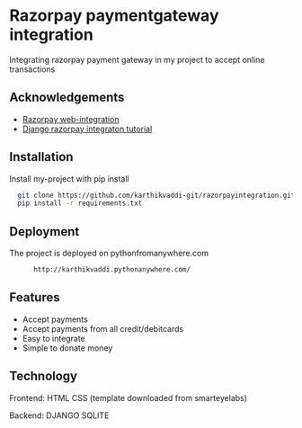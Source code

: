 
# Razorpay paymentgateway integration

Integrating razorpay payment gateway in my project to accept online transactions






## Acknowledgements


 - [Razorpay web-integration](https://razorpay.com/docs/payments/payment-gateway/web-integration/standard/)
 - [Django razorpay integraton tutorial ](https://www.youtube.com/watch?v=oo1YiqhZzzQ)
 
  


## Installation

Install my-project with pip install

```bash
  git clone https://github.com/karthikvaddi-git/razorpayintegration.git
  pip install -r requirements.txt
```
    
## Deployment

The project is deployed on pythonfromanywhere.com

```bash
      http://karthikvaddi.pythonanywhere.com/
```


## Features

- Accept payments
- Accept payments from all credit/debitcards
- Easy to integrate
- Simple to donate money


## Technology 

Frontend:
 HTML 
 CSS 
 (template downloaded from smarteyelabs)

Backend:
 DJANGO
 SQLITE 

